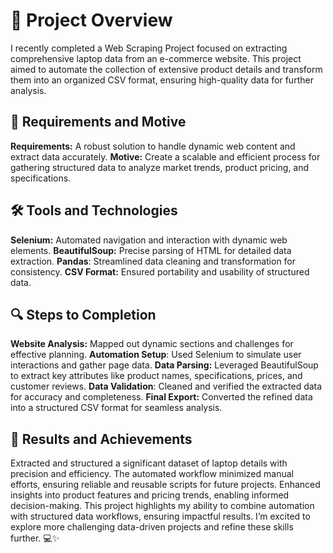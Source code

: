 # 🚀 Project Overview
I recently completed a Web Scraping Project focused on extracting comprehensive laptop data from an e-commerce website. This project aimed to automate the collection of extensive product details and transform them into an organized CSV format, ensuring high-quality data for further analysis.

## 🌟 Requirements and Motive
**Requirements:** A robust solution to handle dynamic web content and extract data accurately.
**Motive:** Create a scalable and efficient process for gathering structured data to analyze market trends, product pricing, and specifications.
## 🛠 Tools and Technologies
**Selenium:** Automated navigation and interaction with dynamic web elements.
**BeautifulSoup:** Precise parsing of HTML for detailed data extraction.
**Pandas**: Streamlined data cleaning and transformation for consistency.
**CSV Format:** Ensured portability and usability of structured data.
## 🔍 Steps to Completion
**Website Analysis:** Mapped out dynamic sections and challenges for effective planning.
**Automation Setup**: Used Selenium to simulate user interactions and gather page data.
**Data Parsing:** Leveraged BeautifulSoup to extract key attributes like product names, specifications, prices, and customer reviews.
**Data Validation**: Cleaned and verified the extracted data for accuracy and completeness.
**Final Export:** Converted the refined data into a structured CSV format for seamless analysis.
## 🎯 Results and Achievements
Extracted and structured a significant dataset of laptop details with precision and efficiency.
The automated workflow minimized manual efforts, ensuring reliable and reusable scripts for future projects.
Enhanced insights into product features and pricing trends, enabling informed decision-making.
This project highlights my ability to combine automation with structured data workflows, ensuring impactful results. I’m excited to explore more challenging data-driven projects and refine these skills further. 💻✨
